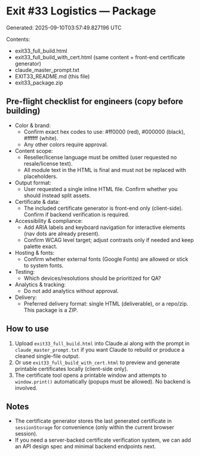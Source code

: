 # Exit #33 Logistics — Package
Generated: 2025-09-10T03:57:49.827196 UTC

Contents:
- exit33_full_build.html
- exit33_full_build_with_cert.html  (same content + front-end certificate generator)
- claude_master_prompt.txt
- EXIT33_README.md  (this file)
- exit33_package.zip

## Pre-flight checklist for engineers (copy before building)
- Color & brand:
  - Confirm exact hex codes to use: #ff0000 (red), #000000 (black), #ffffff (white).
  - Any other colors require approval.
- Content scope:
  - Reseller/license language must be omitted (user requested no resale/license text).
  - All module text in the HTML is final and must not be replaced with placeholders.
- Output format:
  - User requested a single inline HTML file. Confirm whether you should instead split assets.
- Certificate & data:
  - The included certificate generator is front-end only (client-side). Confirm if backend verification is required.
- Accessibility & compliance:
  - Add ARIA labels and keyboard navigation for interactive elements (nav dots are already present).
  - Confirm WCAG level target; adjust contrasts only if needed and keep palette exact.
- Hosting & fonts:
  - Confirm whether external fonts (Google Fonts) are allowed or stick to system fonts.
- Testing:
  - Which devices/resolutions should be prioritized for QA?
- Analytics & tracking:
  - Do not add analytics without approval.
- Delivery:
  - Preferred delivery format: single HTML (deliverable), or a repo/zip. This package is a ZIP.

## How to use
1. Upload `exit33_full_build.html` into Claude.ai along with the prompt in `claude_master_prompt.txt` if you want Claude to rebuild or produce a cleaned single-file output.
2. Or use `exit33_full_build_with_cert.html` to preview and generate printable certificates locally (client-side only).
3. The certificate tool opens a printable window and attempts to `window.print()` automatically (popups must be allowed). No backend is involved.

## Notes
- The certificate generator stores the last generated certificate in `sessionStorage` for convenience (only within the current browser session).
- If you need a server-backed certificate verification system, we can add an API design spec and minimal backend endpoints next.
